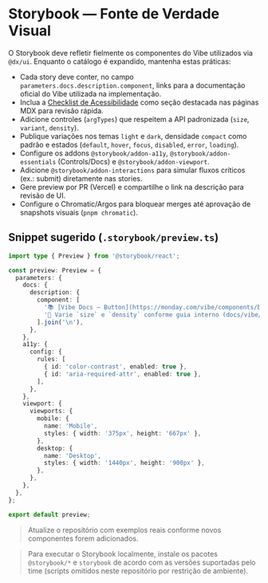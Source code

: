 # Storybook — Fonte de Verdade Visual

O Storybook deve refletir fielmente os componentes do Vibe utilizados via `@dx/ui`. Enquanto o catálogo é expandido, mantenha estas práticas:

- Cada story deve conter, no campo `parameters.docs.description.component`, links para a documentação oficial do Vibe utilizada na implementação.
- Inclua a [Checklist de Acessibilidade](./accessibility-checklist.md) como seção destacada nas páginas MDX para revisão rápida.
- Adicione controles (`argTypes`) que respeitem a API padronizada (`size`, `variant`, `density`).
- Publique variações nos temas `light` e `dark`, densidade `compact` como padrão e estados (`default`, `hover`, `focus`, `disabled`, `error`, `loading`).
- Configure os addons `@storybook/addon-a11y`, `@storybook/addon-essentials` (Controls/Docs) e `@storybook/addon-viewport`.
- Adicione `@storybook/addon-interactions` para simular fluxos críticos (ex.: submit) diretamente nas stories.
- Gere preview por PR (Vercel) e compartilhe o link na descrição para revisão de UI.
- Configure o Chromatic/Argos para bloquear merges até aprovação de snapshots visuais (`pnpm chromatic`).

## Snippet sugerido (`.storybook/preview.ts`)
```ts
import type { Preview } from '@storybook/react';

const preview: Preview = {
  parameters: {
    docs: {
      description: {
        component: [
          '📚 [Vibe Docs — Button](https://monday.com/vibe/components/button)',
          '🧭 Varie `size` e `density` conforme guia interno (docs/vibe/themes-density.md)'
        ].join('\n'),
      },
    },
    a11y: {
      config: {
        rules: [
          { id: 'color-contrast', enabled: true },
          { id: 'aria-required-attr', enabled: true },
        ],
      },
    },
    viewport: {
      viewports: {
        mobile: {
          name: 'Mobile',
          styles: { width: '375px', height: '667px' },
        },
        desktop: {
          name: 'Desktop',
          styles: { width: '1440px', height: '900px' },
        },
      },
    },
  },
};

export default preview;
```

> Atualize o repositório com exemplos reais conforme novos componentes forem adicionados.

> Para executar o Storybook localmente, instale os pacotes `@storybook/*` e `storybook` de acordo com as versões suportadas pelo time (scripts omitidos neste repositório por restrição de ambiente).